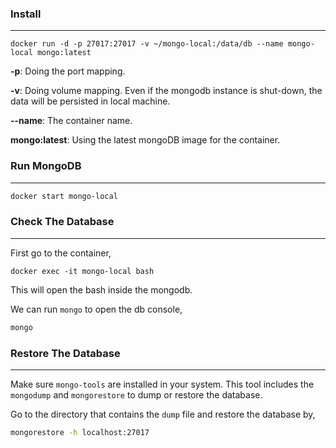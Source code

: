 ### Install

---

```docker
docker run -d -p 27017:27017 -v ~/mongo-local:/data/db --name mongo-local mongo:latest
```

**-p**: Doing the port mapping.

**-v**: Doing volume mapping. Even if the mongodb instance is shut-down, the data will be persisted in local machine.

**--name**: The container name.

**mongo:latest**: Using the latest mongoDB image for the container.

### Run MongoDB

---

```bash
docker start mongo-local
```

### Check The Database

---

First go to the container,

```docker
docker exec -it mongo-local bash
```

This will open the bash inside the mongodb.

We can run `mongo` to open the db console,

```bash
mongo
```

### Restore The Database

---

Make sure `mongo-tools` are installed in your system. This tool includes the `mongodump` and `mongorestore` to dump or restore the database.

Go to the directory that contains the `dump` file and restore the database by,

```bash
mongorestore -h localhost:27017
```
